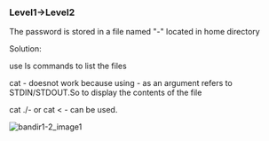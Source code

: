 ### Level1->Level2

The password is stored in a file named "-" located in home directory

Solution:

use ls commands to list the files

cat - doesnot work because using - as an argument refers to STDIN/STDOUT.So to display the contents of the file

cat ./- or cat < - can be used.

![bandir1-2_image1](https://user-images.githubusercontent.com/88927842/172076292-5151d599-4241-409c-8472-4ef5878777e7.png)